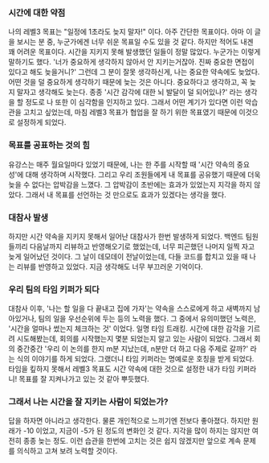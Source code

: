 ### 시간에 대한 약점

나의 레벨3 목표는 "일정에 1초라도 늦지 말자!" 이다.
아주 간단한 목표이다.
아마 이 글을 보시는 분 중, 누군가에겐 너무 쉬운 목표일 수도 있을 것 같다.
하지만 적어도 내겐 꽤 어려운 목표이다.
시간을 지키지 못해 발생했던 일들이 정말 많았다.
누군가는 이렇게 말하기도 했다. '너가 중요하게 생각하지 않아서 안 지키는거잖아. 진짜 중요한 면접이 있다고 해도 늦을거니?'
그런데 그 분이 잘못 생각하신게, 나는 중요한 약속에도 늦었다.
어떤 것을 덜 중요하게 생각하기 때문에 늦는 것은 아니다.
중요하다고 생각하고, 꼭 늦지 말자고 생각해도 늦는다.
종종 '시간 감각에 대한 뇌 발달이 덜 되어있나?' 라는 생각을 할 정도로 나 또한 이 심각함을 인지하고 있다.
그래서 어떤 계기가 있다면 이런 악습관을 고치고 싶었는데, 마침 레벨3 목표가 협업을 잘 하기 위한 목표였기 때문에 이것으로 설정하게 되었다.

### 목표를 공표하는 것의 힘

유강스는 매주 월요일마다 있었기 때문에, 나는 한 주를 시작할 때 '시간 약속의 중요성'에 대해 생각하며 시작했다.
그리고 우리 조원들에게 내 목표를 공유했기 때문에 더욱 늦을 수 없다는 압박감을 느꼈다.
그 압박감이 초반에는 효과가 있었는지 지각을 하지 않았다.
그래서 내 목표를 선언하는 것 만으로도 효과가 있겠다는 생각을 했다.

### 대참사 발생

하지만 시간 약속을 지키지 못해서 일어난 대참사가 한번 발생하게 되었다.
백엔드 팀원들끼리 다음날까지 리뷰하고 반영해오기로 했었는데, 너무 피곤했던 나머지 일찍 자고 늦게 일어났던 것이다.
그 날이 데모데이 전날이었는데, 다들 코드를 합치고 있을 때 나는 리뷰를 반영하고 있었다.
지금 생각해도 너무 부끄러운 기억이다.

### 우리 팀의 타임 키퍼가 되다

대참사 이후, '나는 할 일을 다 끝내고 집에 가자'는 약속을 스스로에게 하고 새벽까지 남아있거나,
팀의 일을 우선순위에 두는 등의 노력을 했다.
그 중에서 유의미했던 노력은, '시간을 얼마나 썼는지 체크하는 것' 이었다. 일명 타임 트래킹.
시간에 대한 감각을 기르려 시도해봤는데, 회의를 시작했는지 몇분 되었는지 알고 있는 사람이 되었다.
그래서 회의 중간중간 '우리 이 논의를 한지 m분 지났는데, n분만 더 하고 다음 주제로 갈까?' 라는 식의 이야기를 하게 되었다.
그랬더니 타임 키퍼라는 명예로운 호칭을 받게 되었다.
타임을 킾하지 못해서 레벨3 목표도 시간 약속에 대한 것으로 설정한 내가 타임 키퍼라니!
목표를 잘 지켜나가고 있는 것 같아 뿌듯했다.

### 그래서 나는 시간을 잘 지키는 사람이 되었는가?

답을 하자면 아니라고 생각한다.
물론 개인적으로 느끼기엔 전보다 좋아졌다. 하지만 원래가 -10 이었고, 지금이 -5가 된 정도의 변화인 것 같다.
지각을 많이 하지는 않지만 여전히 종종 늦는 정도.
이런 습관을 한번에 고치는 것은 쉽지 않겠지만 앞으로 계속 문제를 의식하고 고쳐 보려 노력할 것이다.
